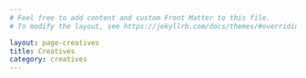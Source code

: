 ```yaml
---
# Feel free to add content and custom Front Matter to this file.
# To modify the layout, see https://jekyllrb.com/docs/themes/#overriding-theme-defaults

layout: page-creatives
title: Creatives
category: creatives
---
```

